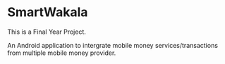 # SmartWakala
This is a Final Year Project.

An Android application to intergrate mobile money services/transactions from multiple mobile money provider.
